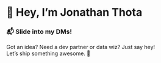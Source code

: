 # 👋 Hey, I’m Jonathan Thota


### 📬 Slide into my DMs!

Got an idea? Need a dev partner or data wiz? Just say hey!  
Let’s ship something awesome. 🚀
